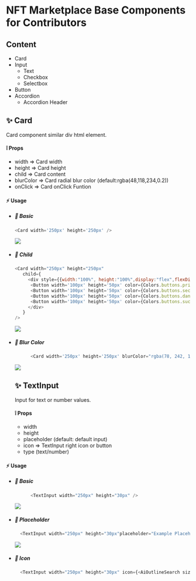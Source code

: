 # NFT Marketplace Base Components for Contributors

## Content
- Card
- Input
    - Text
    - Checkbox
    - Selectbox
- Button
- Accordion
    - Accordion Header


## :sparkles: Card
Card component similar div html element.
#### :grey_exclamation: Props
- width => Card width
- height => Card height
- child => Card content
- blurColor => Card radial blur color (default:rgba(48,118,234,0.2))
- onClick => Card onClick Funtion
#### :zap: Usage

- ##### :tada: Basic
    ```js 
    <Card width='250px' height='250px' /> 
    ```
    <img src="https://github.com/yessGlory17/nft-marketplace/blob/base-components/docs/images/base/card-basic-example.png?raw=true" />

- ##### :tada: Child
    ````js 
    <Card width="250px" height="250px"
       child={
         <div style={{width:"100%", height:"100%",display:"flex",flexDirection:"column",justifyContent:"center", alignItems:"center"}}>
          <Button width='100px' height='50px' color={Colors.buttons.primary} textContent="Primary" />
          <Button width='100px' height='50px' color={Colors.buttons.secondary} textContent="Secondary" />
          <Button width='100px' height='50px' color={Colors.buttons.danger} textContent="Danger"/>
          <Button width='100px' height='50px' color={Colors.buttons.succes} textContent="Succes" />
         </div>
       }
    />
    ````
      

    <img src="https://github.com/yessGlory17/nft-marketplace/blob/base-components/docs/images/base/car-child-example.png?raw=true">

- ##### :tada: Blur Color
    ```js 
          <Card width='250px' height='250px' blurColor="rgba(78, 242, 154,0.3)"/>
    ```
    <img src="https://github.com/yessGlory17/nft-marketplace/blob/base-components/docs/images/base/card-blurColor-example.png?raw=true" />



    ## :sparkles: TextInput
    Input for text or number values.

    #### :grey_exclamation: Props
    - width
    - height
    - placeholder (default: default input)
    - icon => TextInput right icon or button
    - type (text/number)
#### :zap: Usage
- ##### :tada: Basic
    ```js
          <TextInput width="250px" height="30px" />

    ```
    <img src="https://github.com/yessGlory17/nft-marketplace/blob/base-components/docs/images/base/textinput-basic-example.png?raw=true" />

- ##### :tada: Placeholder
  ```js
    <TextInput width="250px" height="30px"placeholder="Example Placeholder" />
  ```
  <img src="https://github.com/yessGlory17/nft-marketplace/blob/base-components/docs/images/base/textinput-placeholder-example.png?raw=true" />

- ##### :tada: Icon
  ```js
    <TextInput width="250px" height="30px" icon={<AiOutlineSearch size="28px" color="#32a852" />} />

  ```
